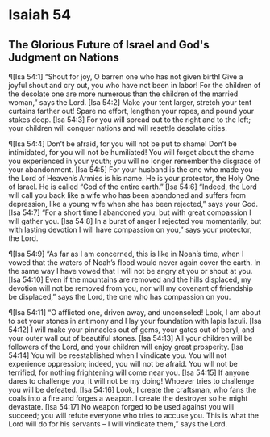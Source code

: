 # Isaiah 54

## The Glorious Future of Israel and God's Judgment on Nations
¶[Isa 54:1] “Shout for joy, O barren one who has not given birth! Give a joyful shout and cry out, you who have not been in labor! For the children of the desolate one are more numerous than the children of the married woman,” says the Lord.
[Isa 54:2] Make your tent larger, stretch your tent curtains farther out! Spare no effort, lengthen your ropes, and pound your stakes deep.
[Isa 54:3] For you will spread out to the right and to the left; your children will conquer nations and will resettle desolate cities.

¶[Isa 54:4] Don’t be afraid, for you will not be put to shame! Don’t be intimidated, for you will not be humiliated! You will forget about the shame you experienced in your youth; you will no longer remember the disgrace of your abandonment.
[Isa 54:5] For your husband is the one who made you – the Lord of Heaven’s Armies is his name. He is your protector, the Holy One of Israel. He is called “God of the entire earth.”
[Isa 54:6] “Indeed, the Lord will call you back like a wife who has been abandoned and suffers from depression, like a young wife when she has been rejected,” says your God.
[Isa 54:7] “For a short time I abandoned you, but with great compassion I will gather you.
[Isa 54:8] In a burst of anger I rejected you momentarily, but with lasting devotion I will have compassion on you,” says your protector, the Lord.

¶[Isa 54:9] “As far as I am concerned, this is like in Noah’s time, when I vowed that the waters of Noah’s flood would never again cover the earth. In the same way I have vowed that I will not be angry at you or shout at you.
[Isa 54:10] Even if the mountains are removed and the hills displaced, my devotion will not be removed from you, nor will my covenant of friendship be displaced,” says the Lord, the one who has compassion on you.

¶[Isa 54:11] “O afflicted one, driven away, and unconsoled! Look, I am about to set your stones in antimony and I lay your foundation with lapis lazuli.
[Isa 54:12] I will make your pinnacles out of gems, your gates out of beryl, and your outer wall out of beautiful stones.
[Isa 54:13] All your children will be followers of the Lord, and your children will enjoy great prosperity.
[Isa 54:14] You will be reestablished when I vindicate you. You will not experience oppression; indeed, you will not be afraid. You will not be terrified, for nothing frightening will come near you.
[Isa 54:15] If anyone dares to challenge you, it will not be my doing! Whoever tries to challenge you will be defeated.
[Isa 54:16] Look, I create the craftsman, who fans the coals into a fire and forges a weapon. I create the destroyer so he might devastate.
[Isa 54:17] No weapon forged to be used against you will succeed; you will refute everyone who tries to accuse you. This is what the Lord will do for his servants – I will vindicate them,” says the Lord.
